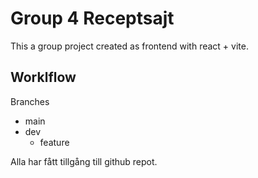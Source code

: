 # Group 4 Receptsajt

This a group project created as frontend with react + vite.

## Worklflow

Branches
- main
- dev
  - feature
    
Alla har fått tillgång till github repot.
